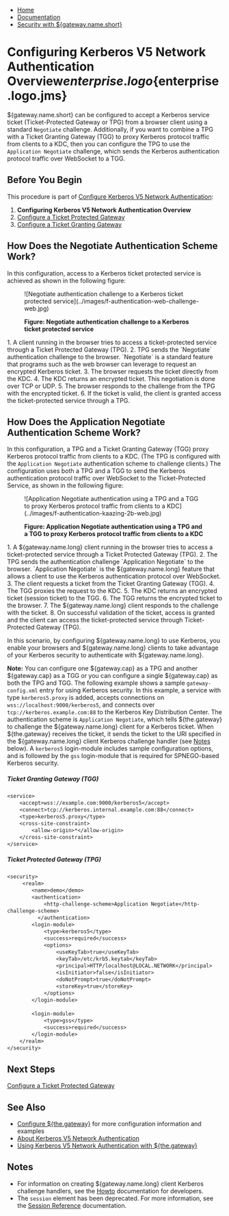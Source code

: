 -   [Home](../../index.md)
-   [Documentation](../index.md)
-   [Security with ${gateway.name.short}](../index.md#security)

<a name="howto_kerberos"></a>Configuring Kerberos V5 Network Authentication Overview${enterprise.logo}${enterprise.logo.jms}
============================================================================================================================

${gateway.name.short} can be configured to accept a Kerberos service ticket (Ticket-Protected Gateway or TPG) from a browser client using a standard `Negotiate` challenge. Additionally, if you want to combine a TPG with a Ticket Granting Gateway (TGG) to proxy Kerberos protocol traffic from clients to a KDC, then you can configure the TPG to use the `Application Negotiate` challenge, which sends the Kerberos authentication protocol traffic over WebSocket to a TGG.

Before You Begin
----------------

This procedure is part of [Configure Kerberos V5 Network Authentication](o_krb.md):

1.  **Configuring Kerberos V5 Network Authentication Overview**
2.  [Configure a Ticket Protected Gateway](p_krb_config_tpg.md)
3.  [Configure a Ticket Granting Gateway](p_krb_config_tgg.md)

<a name="nas"></a>How Does the Negotiate Authentication Scheme Work?
--------------------------------------------------------------------

In this configuration, access to a Kerberos ticket protected service is achieved as shown in the following figure:

<figure>
![Negotiate authentication challenge to a Kerberos ticket protected service](../images/f-authentication-web-challenge-web.jpg)
<figcaption>

**Figure: Negotiate authentication challenge to a Kerberos ticket protected service**

</figcaption>
</figure>
1.  A client running in the browser tries to access a ticket-protected service through a Ticket Protected Gateway (TPG).
2.  TPG sends the `Negotiate` authentication challenge to the browser. `Negotiate` is a standard feature that programs such as the web browser can leverage to request an encrypted Kerberos ticket.
3.  The browser requests the ticket directly from the KDC.
4.  The KDC returns an encrypted ticket. This negotiation is done over TCP or UDP.
5.  The browser responds to the challenge from the TPG with the encrypted ticket.
6.  If the ticket is valid, the client is granted access the ticket-protected service through a TPG.

<a name="anas"></a>How Does the Application Negotiate Authentication Scheme Work?
---------------------------------------------------------------------------------

In this configuration, a TPG and a Ticket Granting Gateway (TGG) proxy Kerberos protocol traffic from clients to a KDC. (The TPG is configured with the `Application Negotiate` authentication scheme to challenge clients.) The configuration uses both a TPG and a TGG to send the Kerberos authentication protocol traffic over WebSocket to the Ticket-Protected Service, as shown in the following figure:

<figure>
![Application Negotiate authentication using a TPG and a TGG to proxy Kerberos protocol traffic from clients to a KDC](../images/f-authentication-kaazing-2b-web.jpg)
<figcaption>

**Figure: Application Negotiate authentication using a TPG and a TGG to proxy Kerberos protocol traffic from clients to a KDC**

</figcaption>
</figure>
1.  A ${gateway.name.long} client running in the browser tries to access a ticket-protected service through a Ticket Protected Gateway (TPG).
2.  The TPG sends the authentication challenge `Application Negotiate` to the browser. `Application Negotiate` is the ${gateway.name.long} feature that allows a client to use the Kerberos authentication protocol over WebSocket.
3.  The client requests a ticket from the Ticket Granting Gateway (TGG).
4.  The TGG proxies the request to the KDC.
5.  The KDC returns an encrypted ticket (session ticket) to the TGG.
6.  The TGG returns the encrypted ticket to the browser.
7.  The ${gateway.name.long} client responds to the challenge with the ticket.
8.  On successful validation of the ticket, access is granted and the client can access the ticket-protected service through Ticket-Protected Gateway (TPG).

In this scenario, by configuring ${gateway.name.long} to use Kerberos, you enable your browsers and ${gateway.name.long} clients to take advantage of your Kerberos security to authenticate with ${gateway.name.long}.

**Note:** You can configure one ${gateway.cap} as a TPG and another ${gateway.cap} as a TGG or you can configure a single ${gateway.cap} as both the TPG and TGG.
The following example shows a sample `gateway-config.xml` entry for using Kerberos security. In this example, a service with type `kerberos5.proxy` is added, accepts connections on `wss://localhost:9000/kerberos5`, and connects over `tcp://kerberos.example.com:88` to the Kerberos Key Distribution Center. The authentication scheme is `Application Negotiate`, which tells ${the.gateway} to challenge the ${gateway.name.long} client for a Kerberos ticket. When ${the.gateway} receives the ticket, it sends the ticket to the URI specified in the ${gateway.name.long} client Kerberos challenge handler (see [Notes](o_krb_config_kerberos.md#notes) below). A `kerberos5` login-module includes sample configuration options, and is followed by the `gss` login-module that is required for SPNEGO-based Kerberos security.

##### Ticket Granting Gateway (TGG)

``` auto-links:
<service>
    <accept>wss://example.com:9000/kerberos5</accept>
    <connect>tcp://kerberos.internal.example.com:88</connect>
    <type>kerberos5.proxy</type>
    <cross-site-constraint>
        <allow-origin>*</allow-origin>
    </cross-site-constraint>
</service>
```

##### Ticket Protected Gateway (TPG)

``` auto-links:
<security>
     <realm>
        <name>demo</demo>
        <authentication>
            <http-challenge-scheme>Application Negotiate</http-challenge-scheme>
          </authentication>
        <login-module>
            <type>kerberos5</type>
            <success>required</success>
            <options>
                <useKeyTab>true</useKeyTab>
                <keyTab>/etc/krb5.keytab</keyTab>
                <principal>HTTP/localhost@LOCAL.NETWORK</principal>
                <isInitiator>false</isInitiator>
                <doNotPrompt>true</doNotPrompt>
                <storeKey>true</storeKey>
            </options>
        </login-module>

        <login-module>
            <type>gss</type>
            <success>required</success>
        </login-module>
    </realm>
</security>
```

Next Steps
----------

[Configure a Ticket Protected Gateway](p_krb_config_tpg.md)

<a name="seealso"></a>See Also
------------------------------

-   [Configure ${the.gateway}](../admin-reference/o_conf_checklist.md) for more configuration information and examples
-   [About Kerberos V5 Network Authentication](c_aaa_kerberos.md)
-   [Using Kerberos V5 Network Authentication with ${the.gateway}](u_krb_config_kerberos.md)

<a name="notes"></a>Notes
-------------------------

-   For information on creating ${gateway.name.long} client Kerberos challenge handlers, see the [Howto](../index.md#dev_topics) documentation for developers.
-   The `session` element has been deprecated. For more information, see the [Session Reference](../admin-reference/r_conf_session.md) documentation.


